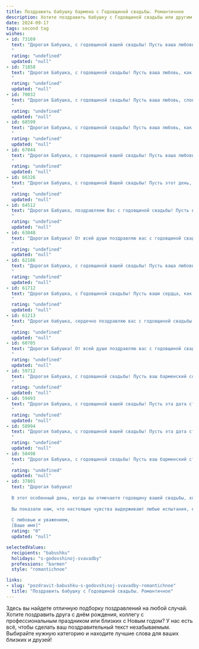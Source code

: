 ```yaml
---
title: Поздравить бабушку бармена с Годовщиной свадьбы. Романтичное
description: Хотите поздравить бабушку с Годовщиной свадьбы или другим праздником? Наш ИИ создаст незабываемое поздравление, а вы обязательно выделитесь среди других.  
date: 2024-09-17
tags: second tag
wishes:
- id: 73169
  text: "Дорогая Бабушка, с годовщиной вашей свадьбы! Пусть ваша любовь, как вино, с годами только крепнет и становится благороднее. Желаю вам здоровья, счастья и  нежных  чувств. 🥂  Пусть ваши дни будут полны радости,  а ваши сердца всегда бьются в унисон.
  "
  rating: "undefined"
  updated: "null"
- id: 71858
  text: "Дорогая Бабушка, с годовщиной свадьбы! Пусть ваша любовь, как крепкий коктейль, приготовленный опытным барменом, будет всегда искриться и радовать вас. Желаю вам долгих, счастливых лет вместе, полных нежности, тепла и взаимной заботы!
  "
  rating: "undefined"
  updated: "null"
- id: 70032
  text: "Дорогая Бабушка, с годовщиной свадьбы! Пусть ваша любовь, словно выдержанный напиток, с годами становится только крепче и вкуснее. Пусть каждый день вашей жизни будет наполнен счастьем, как бокал, до краев наполненный искрящимся игристым. 🍾🥂
  "
  rating: "undefined"
  updated: "null"
- id: 68599
  text: "Дорогая Бабушка, с годовщиной свадьбы! Пусть ваша любовь, как хороший бармен, всегда умеет смешать самые лучшие чувства: нежность, страсть, заботу и верность. Пусть этот день, как бокал с игристым, искрится счастьем и любовью! 🥂
  "
  rating: "undefined"
  updated: "null"
- id: 67044
  text: "Дорогая Бабушка, с годовщиной вашей свадьбы! Пусть ваша любовь, как бокал искрящегося шампанского, всегда будет полна нежности, радости и страсти! 🥂❤️
  "
  rating: "undefined"
  updated: "null"
- id: 66326
  text: "Дорогая Бабушка, с годовщиной Вашей свадьбы! Пусть этот день, как и ваши чувства, будет наполнен романтикой и нежностью, а ваши воспоминания о прожитых годах всегда согревают ваши сердца. Желаю вам крепкого здоровья, счастья и любви, чтобы каждый день был как прекрасный коктейль, приготовленный лучшим барменом – Вашей любовью! 🥂
  "
  rating: "undefined"
  updated: "null"
- id: 64512
  text: "Дорогая Бабушка, поздравляем Вас с годовщиной свадьбы! Пусть ваши сердца, как и ваши профессии, всегда будут полны любви, радости и  искрящегося  счастья. Желаем вам долгих лет  благополучной  и  прекрасной  жизни вместе, как  два  бокала  искристого  вина, сплетенные  в  одном  тосте  любви.
  "
  rating: "undefined"
  updated: "null"
- id: 63048
  text: "Дорогая Бабушка! От всей души поздравляю вас с годовщиной свадьбы! Пусть ваша любовь, крепкая как бархат, будет  вечной, как вино, которое вы с дедушкой так мастерски смешиваете за барной стойкой жизни, создавая  сладкие моменты и  крепкие  воспоминания. Желаю вам  и  дальше  радовать друг друга и  наслаждаться  каждой минутой, проведенной вместе!
  "
  rating: "undefined"
  updated: "null"
- id: 62186
  text: "Дорогая Бабушка, с годовщиной вашей свадьбы! Пусть ваша любовь, как и ваш бар, всегда будет полна искрящегося счастья и незабываемых моментов, дарящих тепло и уют. Пусть ваш союз остаётся таким же крепким и гармоничным, как лучшие коктейли, которые вы когда-то подавали.
  "
  rating: "undefined"
  updated: "null"
- id: 61712
  text: "Дорогая Бабушка, с Годовщиной свадьбы! Пусть ваши сердца, как два бокала, наполненные любовью, переливаются счастьем и нежностью. Желаю вам  оставаться такими же  красивыми и влюбленными, как в тот день, когда вы произнесли судьбоносное \"да\"!
  "
  rating: "undefined"
  updated: "null"
- id: 61213
  text: "Дорогая бабушка, сердечно поздравляю вас с годовщиной свадьбы! Пусть ваша любовь, как благородное вино, с годами только крепнет и становится все более ароматной. Желаю вам бесконечного счастья, крепкого здоровья и нежных воспоминаний о каждой прожитой вместе минуте!
  "
  rating: "undefined"
  updated: "null"
- id: 60705
  text: "Дорогая Бабушка! От всей души поздравляю вас с годовщиной свадьбы! Пусть ваша любовь, как и ваш барменский талант, всегда будет яркой, игристой и неиссякаемой!
  "
  rating: "undefined"
  updated: "null"
- id: 59712
  text: "Дорогая Бабушка, с годовщиной свадьбы! Пусть ваш барменский союз будет таким же искрометным и незабываемым, как ваши лучшие коктейли. Желаю вам безграничного счастья, любви, которая с годами только крепнет, и много-много ярких моментов! 🥂❤️
  "
  rating: "undefined"
  updated: "null"
- id: 59493
  text: "Дорогая Бабушка, с годовщиной вашей свадьбы! Пусть эта дата станет напоминанием о том, как прекрасно и крепко вы любите друг друга, как будто время остановилось в тот самый день, когда вы сказали \"да\". Пусть ваши сердца бьются в унисон, как два бокала с искрящимся шампанским, а ваши чувства остаются такими же яркими и праздничными, как барменские коктейли, приготовленные с любовью!
  "
  rating: "undefined"
  updated: "null"
- id: 58994
  text: "Дорогая бабушка, с годовщиной вашей свадьбы! Пусть эта дата станет еще одним напоминанием о том, как прекрасно и гармонично вы провели вместе столько лет. Ваш союз - источник вдохновения и пример настоящей любви для всех нас. Желаю вам крепкого здоровья, семейного счастья и бесконечной любви друг к другу!
  "
  rating: "undefined"
  updated: "null"
- id: 58498
  text: "Дорогая Бабушка, с годовщиной свадьбы! Пусть ваш барменский стаж, наполненный любовью и душой, станет  источником новых прекрасных моментов, которые вы будете вспоминать с теплом и нежностью.
  "
  rating: "undefined"
  updated: "null"
- id: 37801
  text: "Дорогая бабушка!
  
  В этот особенный день, когда вы отмечаете годовщину вашей свадьбы, хочу поздравить вас с этим замечательным событием! Ваша любовь — это как старинный, но всегда новый коктейль, в котором смешаны искренность, забота и уважение.
  
  Вы показали нам, что настоящие чувства выдерживают любые испытания, как хорошее вино — с годами становится только лучше. Пусть каждый миг вашей совместной жизни будет полон счастья и тепла, а каждый новый день дарит радость, как волшебный напиток, которым вы радуете своих любимых.
  
  С любовью и уважением,
  [Ваше имя]"
  rating: "0"
  updated: "null"

selectedValues:
  recipients: "babushku"
  holidays: "s-godovshinoj-svavadby"
  professions: "barmen"
  style: "romantichnoe"

links:
- slug: "pozdravit-babushku-s-godovshinoj-svavadby-romantichnoe"
  title: "Поздравить бабушку с Годовщиной свадьбы. Романтичное"
---
```


Здесь вы найдете отличную подборку поздравлений на любой случай. 
Хотите поздравить друга с днём рождения, коллегу с профессиональным праздником или близких с Новым годом? У нас есть всё, чтобы сделать ваш поздравительный текст незабываемым. Выбирайте нужную категорию и находите лучшие слова для ваших близких и друзей!
